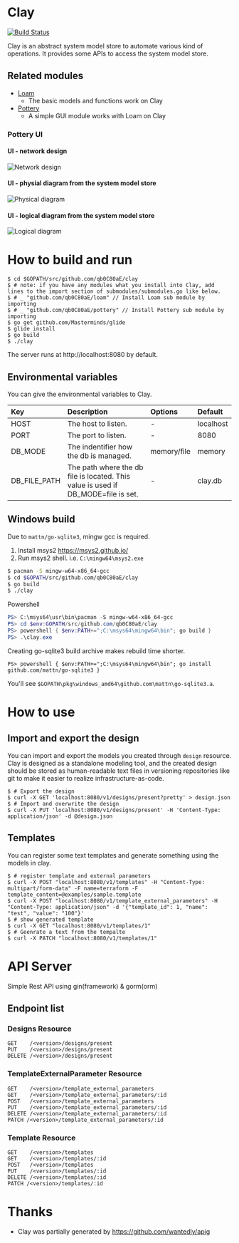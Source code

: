 # Clay

[![Build Status](https://travis-ci.org/qb0C80aE/clay.svg?branch=develop)](https://travis-ci.org/qb0C80aE/clay)

Clay is an abstract system model store to automate various kind of operations.
It provides some APIs to access the system model store.

## Related modules

* [Loam](https://github.com/qb0C80aE/loam)
  * The basic models and functions work on Clay
* [Pottery](https://github.com/qb0C80aE/pottery)
  * A simple GUI module works with Loam on Clay

### Pottery UI

#### UI - network design
![Network design](https://github.com/qb0C80aE/pottery/raw/develop/images/sample1.png)

#### UI - physial diagram from the system model store
![Physical diagram](https://github.com/qb0C80aE/pottery/raw/develop/images/sample2.png)

#### UI - logical diagram from the system model store
![Logical diagram](https://github.com/qb0C80aE/pottery/raw/develop/images/sample3.png)

# How to build and run

```
$ cd $GOPATH/src/github.com/qb0C80aE/clay
$ # note: if you have any modules what you install into Clay, add lines to the import section of submodules/submodules.go like below.
$ # _ "github.com/qb0C80aE/loam" // Install Loam sub module by importing
$ # _ "github.com/qb0C80aE/pottery" // Install Pottery sub module by importing
$ go get github.com/Masterminds/glide
$ glide install
$ go build
$ ./clay
```

The server runs at http://localhost:8080 by default.

## Environmental variables

You can give the environmental variables to Clay.

|Key         |Description                                                                      |Options    |Default  |
|:-----------|:--------------------------------------------------------------------------------|:----------|:--------|
|HOST        |The host to listen.                                                              |-          |localhost|
|PORT        |The port to listen.                                                              |-          |8080     |
|DB_MODE     |The indentifier how the db is managed.                                           |memory/file|memory   |
|DB_FILE_PATH|The path where the db file is located. This value is used if DB_MODE=file is set.|-          |clay.db  |

## Windows build

Due to ``mattn/go-sqlite3``, mingw gcc is required.

  1. Install msys2 https://msys2.github.io/
  2. Run msys2 shell. i.e. ``C:\mingw64\msys2.exe``

```bash
$ pacman -S mingw-w64-x86_64-gcc
$ cd $GOPATH/src/github.com/qb0C80aE/clay
$ go build
$ ./clay
```

Powershell

```powershell
PS> C:\msys64\usr\bin\pacman -S mingw-w64-x86_64-gcc
PS> cd $env:GOPATH/src/github.com/qb0C80aE/clay
PS> powershell { $env:PATH+=";C:\msys64\mingw64\bin"; go build }
PS> .\clay.exe
```

Creating go-sqlite3 build archive makes rebuild time shorter.

```
PS> powershell { $env:PATH+=";C:\msys64\mingw64\bin"; go install github.com/mattn/go-sqlite3 }
```

You'll see ``$GOPATH\pkg\windows_amd64\github.com\mattn\go-sqlite3.a``.

# How to use

## Import and export the design

You can import and export the models you created through `design` resource.
Clay is designed as a standalone modeling tool, and the created design should be stored as human-readable text files in versioning repositories like git to make it easier to realize infrastructure-as-code.

```
$ # Export the design
$ curl -X GET 'localhost:8080/v1/designs/present?pretty' > design.json
$ # Import and overwrite the design
$ curl -X PUT 'localhost:8080/v1/designs/present' -H 'Content-Type: application/json' -d @design.json
```

## Templates

You can register some text templates and generate something using the models in clay.

```
$ # register template and external parameters
$ curl -X POST "localhost:8080/v1/templates" -H "Content-Type: multipart/form-data" -F name=terraform -F template_content=@examples/sample.template
$ curl -X POST "localhost:8080/v1/template_external_parameters" -H "Content-Type: application/json" -d '{"template_id": 1, "name": "test", "value": "100"}'
$ # show generated template
$ curl -X GET "localhost:8080/v1/templates/1"
$ # Geenrate a text from the tempalte
$ curl -X PATCH "localhost:8080/v1/templates/1"
```

# API Server

Simple Rest API using gin(framework) & gorm(orm)

## Endpoint list

### Designs Resource

```
GET    /<version>/designs/present
PUT    /<version>/designs/present
DELETE /<version>/designs/present
```

### TemplateExternalParameter Resource

```
GET    /<version>/template_external_parameters
GET    /<version>/template_external_parameters/:id
POST   /<version>/template_external_parameters
PUT    /<version>/template_external_parameters/:id
DELETE /<version>/template_external_parameters/:id
PATCH /<version>/template_external_parameters/:id
```

### Template Resource

```
GET    /<version>/templates
GET    /<version>/templates/:id
POST   /<version>/templates
PUT    /<version>/templates/:id
DELETE /<version>/templates/:id
PATCH /<version>/templates/:id
```

# Thanks

* Clay was partially generated by https://github.com/wantedly/apig
